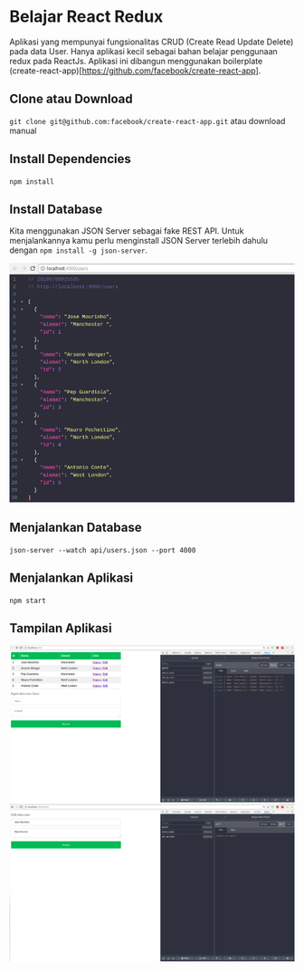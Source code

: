 # Belajar React Redux

Aplikasi yang mempunyai fungsionalitas CRUD (Create Read Update Delete) pada data User. Hanya aplikasi kecil sebagai bahan belajar penggunaan redux pada ReactJs. Aplikasi ini dibangun menggunakan boilerplate (create-react-app)[https://github.com/facebook/create-react-app].

## Clone atau Download
`git clone git@github.com:facebook/create-react-app.git` atau download manual

## Install Dependencies
`npm install`

## Install Database
Kita menggunakan JSON Server sebagai fake REST API. Untuk menjalankannya kamu perlu menginstall JSON Server terlebih dahulu dengan `npm install -g json-server`. 

<img src='./docs/users.png'/>

## Menjalankan Database 
`json-server --watch api/users.json --port 4000`

## Menjalankan Aplikasi
`npm start`

## Tampilan Aplikasi

<img src='./docs/home.png'/>

<img src='./docs/edit.png'/>
